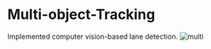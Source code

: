 # Multi-object-Tracking
Implemented computer vision-based lane detection.
![multi](https://github.com/user-attachments/assets/464372e4-23d9-49e6-8c17-856ddf683f34)
